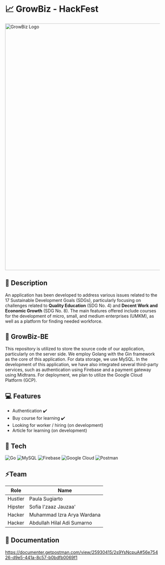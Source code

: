 # 📈 GrowBiz - HackFest
<img width="800" alt="GrowBiz Logo" src="https://kpkmxnicmhvpqmxywspm.supabase.co/storage/v1/object/public/picture/Untitled%20(1).png">

## 📖 Description
An application has been developed to address various issues related to the 17 Sustainable Development Goals (SDGs), particularly focusing on challenges related to **Quality Education** (SDG No. 4) and **Decent Work and Economic Growth** (SDG No. 8). The main features offered include courses for the development of micro, small, and medium enterprises (UMKM), as well as a platform for finding needed workforce.

## 📖 GrowBiz-BE
This repository is utilized to store the source code of our application, particularly on the server side. We employ Golang with the Gin framework as the core of this application. For data storage, we use MySQL. In the development of this application, we have also integrated several third-party services, such as authentication using Firebase and a payment gateway using Midtrans. For deployment, we plan to utilize the Google Cloud Platform (GCP).

## 💻 Features
- Authentication ✔️
- Buy course for learning ✔️
- Looking for worker / hiring (on development)
- Article for learning (on development)

## 🔧 Tech
![Go](https://img.shields.io/badge/go-%2300ADD8.svg?style=for-the-badge&logo=go&logoColor=white)  ![MySQL](https://img.shields.io/badge/mysql-%2300f.svg?style=for-the-badge&logo=mysql&logoColor=white) ![Firebase](https://img.shields.io/badge/Firebase-039BE5?style=for-the-badge&logo=Firebase&logoColor=white) ![Google Cloud](https://img.shields.io/badge/GoogleCloud-%234285F4.svg?style=for-the-badge&logo=google-cloud&logoColor=white) ![Postman](https://img.shields.io/badge/Postman-FF6C37?style=for-the-badge&logo=postman&logoColor=white)

## ⚡Team
| Role | Name  |
| ------- | --- |
|Hustler|Paula Sugiarto|
|Hipster|Sofia I'zaaz Jauzaa'|
|Hacker|Muhammad Izra Arya Wardana|
|Hacker|Abdullah Hilal Adi Sumarno|

## 💾 Documentation
https://documenter.getpostman.com/view/25930415/2s9YsNcpuA#56e75426-d9e5-441a-8c57-b0bdfb0069f1
